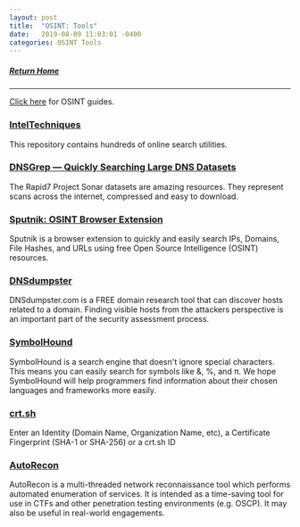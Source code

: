 ```yaml
---
layout: post
title:  "OSINT: Tools"
date:   2019-08-09 11:03:01 -0400
categories: OSINT Tools
---
```

##### [Return Home](https://thegetch.github.io/penetration/testing/resources/2020/07/24/Home/)

---

[Click here](https://thegetch.github.io/PenetrationTestingResources/OSINT) for OSINT guides.

### [IntelTechniques](https://inteltechniques.com/menu.html)

This repository contains hundreds of online search utilities.

### [DNSGrep — Quickly Searching Large DNS Datasets](https://blog.erbbysam.com/index.php/2019/02/09/dnsgrep/)

The Rapid7 Project Sonar datasets are amazing resources. They represent scans across the internet, compressed and easy to download.

### [Sputnik: OSINT Browser Extension](https://medium.com/bugbountywriteup/sputnik-an-open-source-intelligence-browser-extension-da2f2c22c8ec)

Sputnik is a browser extension to quickly and easily search IPs, Domains, File Hashes, and URLs using free Open Source Intelligence (OSINT) resources.

### [DNSdumpster](https://dnsdumpster.com/)

DNSdumpster.com is a FREE domain research tool that can discover hosts related to a domain. Finding visible hosts from the attackers perspective is an important part of the security assessment process.
 
### [SymbolHound](http://symbolhound.com/)

SymbolHound is a search engine that doesn't ignore special characters. This means you can easily search for symbols like &, %, and π. We hope SymbolHound will help programmers find information about their chosen languages and frameworks more easily.

### [crt.sh](https://crt.sh/)

Enter an Identity (Domain Name, Organization Name, etc), a Certificate Fingerprint (SHA-1 or SHA-256) or a crt.sh ID

### [AutoRecon](https://github.com/Tib3rius/AutoRecon)

AutoRecon is a multi-threaded network reconnaissance tool which performs automated enumeration of services. It is intended as a time-saving tool for use in CTFs and other penetration testing environments (e.g. OSCP). It may also be useful in real-world engagements.
